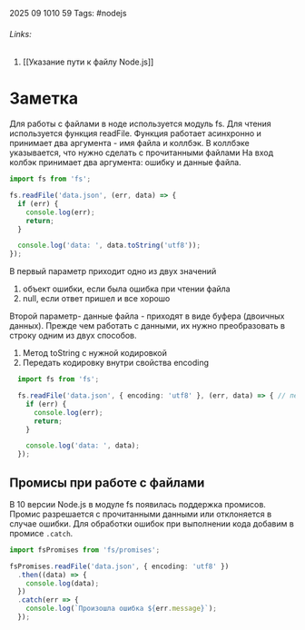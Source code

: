 2025 09 1010 59
Tags: #nodejs 
###### Links: 
1) [[Указание пути к файлу Node.js]]
# Заметка
Для работы с файлами в ноде используется модуль fs.
Для чтения используется функция readFile. Функция работает асинхронно и принимает два аргумента - имя файла и коллбэк. В коллбэке указывается, что нужно сделать с прочитанными файлами
На вход колбэк принимает два аргумента: ошибку и данные файла.
```ts
import fs from 'fs';

fs.readFile('data.json', (err, data) => {
  if (err) {
    console.log(err);
    return;
  }

  console.log('data: ', data.toString('utf8'));
});
```
В первый параметр приходит одно из двух значений
1) объект ошибки, если была ошибка при чтении файла
2) null, если ответ пришел и все хорошо

Второй параметр- данные файла - приходят в виде буфера (двоичных данных). Прежде чем работать с данными, их нужно преобразовать в строку одним из двух способов.
1) Метод toString с нужной кодировкой
2) Передать кодировку внутри свойства encoding
```ts
  import fs from 'fs';

  fs.readFile('data.json', { encoding: 'utf8' }, (err, data) => { // передали вторым аргументом объект опций. Он содержит свойство encoding, куда записывают кодировку данных
    if (err) {
      console.log(err);
      return;
    }

    console.log('data: ', data);
  });
```
## Промисы при работе с файлами
В 10 версии Node.js в модуле fs появилась поддержка промисов. Промис разрешается с прочитанными данными или отклоняется в случае ошибки. Для обработки ошибок при выполнении кода добавим в промисе `.catch`.
```ts
import fsPromises from 'fs/promises';

fsPromises.readFile('data.json', { encoding: 'utf8' })
  .then((data) => {
    console.log(data);
  })
  .catch(err => {
    console.log(`Произошла ошибка ${err.message}`);
  });
```